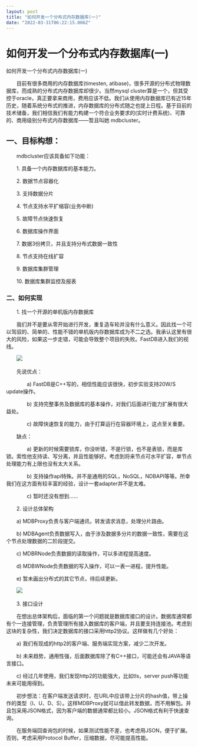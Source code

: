 ```yaml
---
layout: post
title: "如何开发一个分布式内存数据库(一)"
date: "2022-03-31T06:22:15.006Z"
---
```

如何开发一个分布式内存数据库(一)
=================

如何开发一个分布式内存数据库(一)

　　目前有很多商用的内存数据库(timesten, atibase)，很多开源的分布式物理数据库，而成熟的分布式内存数据库却很少。当然mysql cluster算是一个，但其受控于oracle，真正要拿来商用，费用应该不低。我们从使用内存数据库已有近15年历史，随着系统分布式的推进，内存数据库的分布式随之也提上日程。基于目前的技术储备，我们相信我们有能力构建一个符合业务要求的(实时计费系统)、可靠的、商用级别分布式内存数据库——暂且叫她 mdbcluster。

一、目标构想：
-------

　　mdbcluster应该具备如下功能：

　　1. 具备一个内存数据库的基本能力。

　　2. 数据节点容器化

　　3. 支持数据分片

　　4. 节点支持水平扩缩容(业务中断)

　　5. 故障节点快速恢复

　　6. 数据库操作界面

　　7. 数据3份拷贝，并且支持分布式数据一致性

　　8. 节点支持在线扩容

　　9. 数据库集群管理

　　10. 数据库集群监控及报表

### 二、如何实现

　　1. 找一个开源的单机版内存数据库

　　我们并不是要从零开始进行开发，重复造车轮并没有什么意义。因此找一个可以驾驭的、简单的、性能不错的单机版内存数据库成为不二之选。我承认这里有很大的风险，如果这一步走错，可能会导致整个项目的失败。FastDB进入我们的视线。

　　![](https://img2020.cnblogs.com/blog/1271768/202111/1271768-20211108152918575-2021228645.png)

　　先说优点：

　　　　a) FastDB是C++写的，相信性能应该很快，初步实验支持20W/S update操作。

　　　　b) 支持完整事务及数据库的基本操作，对我们后面进行能力扩展有很大益处。

　　　　c) 故障快速恢复的能力，由于打算运行在容器环境上，这点至关重要。

　　缺点：

　　　　a) 更新的时候需要锁库，你没听错，不是行锁，也不是表锁，而是库锁。索性他支持读、写分离，并且性能够好。考虑到将来节点可水平扩容，单节点处理能力有上限也没有太大关系。

　　　　b) 支持操作api特殊。并不是通用的SQL，NoSQL，NDBAPI等等。所幸我们在这方面有较丰富的经验，设计一套adapter并不是太难。

　　　　c) 暂时还没有想到……

　　2. 设计总体架构

　　a) MDBProxy负责与客户端通讯，转发请求消息，处理分片路由。

　　b) MDBAgent负责数据写入，由于涉及数据多分片的数据一致性，需要在这个节点处理数据的二阶段提交。

　　c) MDBRNode负责数据的读取操作，可以多进程提高速度。

　　d) MDBWNode负责数据的写入操作，可以一表一进程，提升性能。

　　e) 暂未画出分布式的其它节点，待后续更新。

　　![](https://img2020.cnblogs.com/blog/1271768/202111/1271768-20211108154220981-95135592.png)

　　3. 接口设计

　　在想出总体架构后，面临的第一个问题就是数据库接口的设计。数据库通常都有个一连接管理，负责管理所有接入数据库的客户端，并且要支持连接池。考虑到这块的复杂性，我们决定数据库的接口采用http2协议。这样做有几个好处：

　　a) 我们有现成的http2的客户端、服务端实现方案，减少二次开发。

　　b) 未来趋势，通用性强，后面数据库除了有C++接口，可能还会有JAVA等语言接口。

　　c) 经过几年使用，我们发现http2的功能强大，比如tls，server push等功能未来可能用得到。

　　初步想法：在客户端发送请求时，在URL中应该带上分片的hash值，带上操作的类型（I、U、D、S）。这样MDBProxy就可以借此转发数据，而不用解包。并且包采用JSON格式，因为客户端的数据通常都比较小。JSON格式有利于快速查询。

　　在服务端回查询包的时候，如果测试性能不差，也考虑用JSON，便于扩展。否则，考虑采用Protocol Buffer，压缩数据，尽可能提高性能。